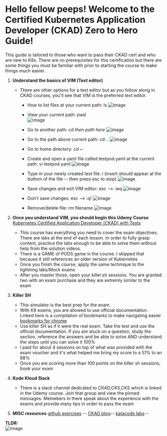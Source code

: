 # Hello fellow peeps! Welcome to the Certified Kubernetes Application Developer (CKAD) Zero to Hero Guide!
This guide is tailored to those who want to pass their CKAD cert and who are new to K8s. There are no prerequisites for this certification but there are some things you must be familiar with prior to starting the course to make things much easier. <br/>

 1. **Understand the basics of VIM (Text editor)**
      - There are other options for a text editor but as you follow along in CKAD courses, you'll see that VIM is the preferred text editor.
       	- How to list files at your current path: ls ![image](https://user-images.githubusercontent.com/105947650/169603624-37031be0-009b-4f00-827c-50df166dbb58.png)

       
			 
		 - View your current path: pwd  <br/> ![image](https://user-images.githubusercontent.com/105947650/169603653-3d6b8185-4fd0-46d0-9ec5-f0e1527e839f.png)
		 - Go to another path: cd *then path here* ![image](https://user-images.githubusercontent.com/105947650/169603684-64a10e1f-ea73-4679-99d6-2dd6f46db01b.png)
		 - Go to the path above current path: cd .. ![image](https://user-images.githubusercontent.com/105947650/169603824-66fb08e0-8f97-489b-9a24-bea693d160e9.png)
		 - Go to home directory: cd ~ 
		 - Create and open a yaml file called testpod.yaml at the current path: vi testpod.yaml ![image](https://user-images.githubusercontent.com/105947650/169603878-396ddafb-6c5c-4a5d-be1f-585e2265b532.png)
		 - Type in your newly created test file: i (insert should appear at the bottom of the file -- then press esc to stop) ![image](https://user-images.githubusercontent.com/105947650/169604017-f1b72225-1c02-4120-a063-0cf8fff04722.png)
		 - Save changes and exit VIM editor: esc --> :wq ![image](https://user-images.githubusercontent.com/105947650/169604062-115a4d1f-ccd2-4f69-b797-15ca3166d51d.png)
		 - Don't save changes: esc --> :q! ![image](https://user-images.githubusercontent.com/105947650/169604127-33d8219e-ee21-4454-bec5-a2c56065f0a5.png)
		 - Remove/delete file: rm filename ![image](https://user-images.githubusercontent.com/105947650/169604176-83c60bc6-4a29-4b9b-b2a6-01100b196197.png)
 2. **Once you understand VIM, you should begin this Udemy Course** [Kubernetes Certified Application Developer (CKAD) with Tests](https://www.udemy.com/course/certified-kubernetes-application-developer/)
     - This course has everything you need to cover the exam objectives. There are labs at the end of each lesson.  In order to fully grasp content, practice the labs enough to be able to solve them without help from the solution videos. 
     - There is a GAME of PODS game in the course. I skipped that because it still references an older version of Kubernetes
     - Once you finish the course, apply the same technique to the lightning labs/Mock exams
     - After you master those, open your killer.sh sessions. You are granted two with an exam purchase and they are extremly similar to the exam
 3. **Killer SH**
    - This simulator is the best prep for the exam. 
    - With K8 exams, you are allowed to use official documentation. Linked here is a compilation of bookmarks to make navigating easier [bookmarks for chrome](https://github.com/reetasingh/CKAD-Bookmarks/blob/master/kubernetes.io.html)
    - Use killer SH as if it were the real exam.  Take the test and use the official documentation.  If you are stuck on a question, study the section, reference the answers and be able to solve AND understand the steps until you can solve it 100%
    - I paid for about 4 sessions on top of what was provided with the exam voucher and it's what helped me bring my score to a 51% to an 88%
    - Once you are scoring more than 100 points on the killer sh sessions, book your exam
 4. **Kode Kloud Slack** 
    - There is a slack channel dedicated to CKAD,CKS,CKS which is linked in the Udemy course. Join that group and view the pinned messages. Memebers in there speak about the experience with the exams and provide many tips in order to pass the exam
 
5. **MISC resources**
[github exercises](https://github.com/dgkanatsios/CKAD-exercises) --
[CKAD blog](https://mengying-li.medium.com/failed-ckad-first-attempt-my-journey-to-improve-exam-score-from-53-to-98-in-a-month-part-1-badde0746231)--
[katacode labs](https://www.katacoda.com/liptanbiswas/courses/ckad-practice-challenges)--



**TLDR:**  <br/>![image](https://user-images.githubusercontent.com/105947650/169604247-477598e4-b215-4440-baa1-abf574aec475.png)

